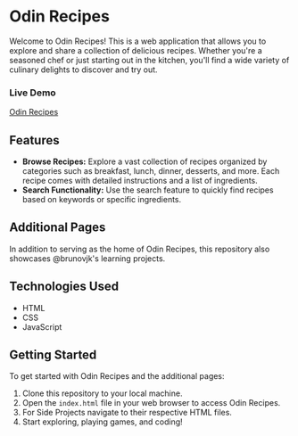 # Odin Recipes

Welcome to Odin Recipes! This is a web application that allows you to explore and share a collection of delicious recipes. Whether you're a seasoned chef or just starting out in the kitchen, you'll find a wide variety of culinary delights to discover and try out.

### Live Demo

[Odin Recipes](https://brunovjk.github.io/odin-recipes/)

## Features

- **Browse Recipes:** Explore a vast collection of recipes organized by categories such as breakfast, lunch, dinner, desserts, and more. Each recipe comes with detailed instructions and a list of ingredients.
- **Search Functionality:** Use the search feature to quickly find recipes based on keywords or specific ingredients.

## Additional Pages

In addition to serving as the home of Odin Recipes, this repository also showcases @brunovjk's learning projects.

## Technologies Used

- HTML
- CSS
- JavaScript

## Getting Started

To get started with Odin Recipes and the additional pages:

1. Clone this repository to your local machine.
2. Open the `index.html` file in your web browser to access Odin Recipes.
3. For Side Projects navigate to their respective HTML files.
4. Start exploring, playing games, and coding!

